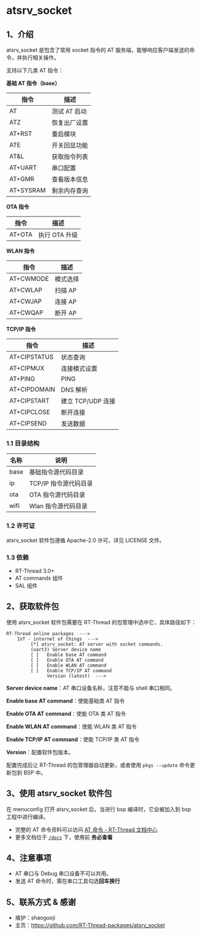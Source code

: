 # atsrv_socket

## 1、介绍

atsrv_socket 是包含了常用 socket 指令的 AT 服务端，能够响应客户端发送的命令，并执行相关操作。

支持以下几类 AT 指令：

**基础 AT 指令（base）**

|     指令     | 描述                 |
|--------------|----------------------|
| AT           | 测试 AT 启动         |
| ATZ          | 恢复出厂设置         |
| AT+RST       | 重启模块             |
| ATE          | 开关回显功能         |
| AT&L         | 获取指令列表         |
| AT+UART      | 串口配置             |
| AT+GMR       | 查看版本信息         |
| AT+SYSRAM    | 剩余内存查询         |

**OTA 指令**

|     指令     | 描述                 |
|--------------|----------------------|
| AT+OTA       | 执行 OTA 升级        |

**WLAN 指令**

|     指令     | 描述                 |
|--------------|----------------------|
| AT+CWMODE    | 模式选择             |
| AT+CWLAP     | 扫描 AP              |
| AT+CWJAP     | 连接 AP              |
| AT+CWQAP     | 断开 AP              |

**TCP/IP 指令**

|     指令     | 描述                 |
|--------------|----------------------|
| AT+CIPSTATUS | 状态查询             |
| AT+CIPMUX    | 连接模式设置         |
| AT+PING      | PING                 |
| AT+CIPDOMAIN | DNS 解析             |
| AT+CIPSTART  | 建立 TCP/UDP 连接    |
| AT+CIPCLOSE  | 断开连接             |
| AT+CIPSEND   | 发送数据             |

### 1.1 目录结构

| 名称  | 说明 |
| ---- | ---- |
| base | 基础指令源代码目录 |
| ip   | TCP/IP 指令源代码目录 |
| ota  | OTA 指令源代码目录 |
| wifi | Wlan 指令源代码目录 |

### 1.2 许可证

atsrv_socket 软件包遵循 Apache-2.0 许可，详见 LICENSE 文件。

### 1.3 依赖

- RT-Thread 3.0+
- AT commands 组件
- SAL 组件

## 2、获取软件包

使用 atsrv_socket 软件包需要在 RT-Thread 的包管理中选中它，具体路径如下：

```
RT-Thread online packages  --->
    IoT - internet of things  --->
         [*] atsrv_socket: AT server with socket commands.
         (uart3) Server device name
         [ ]   Enable base AT command
         [ ]   Enable OTA AT command
         [ ]   Enable WLAN AT command
         [ ]   Enable TCP/IP AT command
               Version (latest)  --->
```

**Server device name**：AT 串口设备名称，注意不能与 shell 串口相同。

**Enable base AT command**：使能基础类 AT 指令

**Enable OTA AT command**：使能 OTA 类 AT 指令

**Enable WLAN AT command**：使能 WLAN 类 AT 指令

**Enable TCP/IP AT command**：使能 TCP/IP 类 AT 指令

**Version**：配置软件包版本。

配置完成后让 RT-Thread 的包管理器自动更新，或者使用 `pkgs --update` 命令更新包到 BSP 中。

## 3、使用 atsrv_socket 软件包

在 menuconfig 打开 atsrv_socket 后，当进行 bsp 编译时，它会被加入到 bsp 工程中进行编译。

* 完整的 AT 命令资料可以访问 [AT 命令 - RT-Thread 文档中心](https://www.rt-thread.org/document/site/programming-manual/at/at/)
* 更多文档位于 [`/docs`](/docs) 下，使用前 **务必查看**

## 4、注意事项

* AT 串口与 Debug 串口设备不可以共用。
* 发送 AT 命令时，需在串口工具勾选**回车换行**

## 5、联系方式 & 感谢

* 维护：shaoguoji
* 主页：https://github.com/RT-Thread-packages/atsrv_socket
